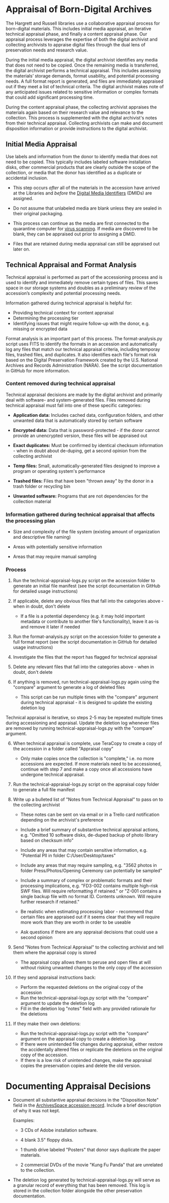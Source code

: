 # Appraisal of Born-Digital Archives

The Hargrett and Russell libraries use a collaborative appraisal process for born-digital materials. This includes initial media appraisal, an iterative technical appraisal phase, and finally a content appraisal phase. Our appraisal process leverages the expertise of both the digital archivist and collecting archivists to appraise digital files through the dual lens of preservation needs and research value. 

During the initial media appraisal, the digital archivist identifies any media that does not need to be copied. Once the remaining media is transferred, the digital archivist performs a technical appraisal. This includes assessing the materials’ storage demands, format usability, and potential processing needs. A full format report is generated, and files are immediately appraised out if they meet a list of technical criteria. The digital archivist makes note of any anticipated issues related to sensitive information or complex formats that could add significant processing time. 

During the content appraisal phase, the collecting archivist appraises the materials again based on their research value and relevance to the collection. This process is supplemented with the digital archivist's notes from their technical appraisal. Collecting archivists can make and document disposition information or provide instructions to the digital archivist. 

## Initial Media Appraisal

Use labels and information from the donor to identify media that does not need to be copied. This typically includes labeled software installation disks, other commercial products that are clearly outside the scope of the collection, or media that the donor has identified as a duplicate or accidental inclusion.

* This step occurs *after* all of the materials in the accession have arrived at the Libraries and *before* the [Digital Media Identifiers](./digital-media-identifier.md) (DMIDs) are assigned. 

* Do not assume that unlabeled media are blank unless they are sealed in their original packaging.

* This process can continue as the media are first connected to the quarantine computer for [virus scanning](./virus-scanning.md). If media are discovered to be blank, they can be appraised out prior to assigning a DMID.

* Files that are retained during media appraisal can still be appraised out later on. 

## Technical Appraisal and Format Analysis

Technical appraisal is performed as part of the accessioning process and is used to identify and immediately remove certain types of files. This saves space in our storage systems and doubles as a preliminary review of the accession’s complexity and potential processing needs. 

Information gathered during technical appraisal is helpful for:

*   Providing technical context for content appraisal
*   Determining the processing tier
*   Identifying issues that might require follow-up with the donor, e.g. missing or encrypted data 

Format analysis is an important part of this process. The format-analysis.py script uses FITS to identify the formats in an accession and automatically log any files that match our technical appraisal criteria, including temporay files, trashed files, and duplicates. It also identifies each file's format risk based on the Digital Preservation Framework created by the U.S. National Archives and Records Administration (NARA). See the script documentation in GitHub for more information.

### Content removed during technical appraisal

Technical appraisal decisions are made by the digital archivist and primarily deal with software- and system-generated files. Files removed during technical appraisal must fall into one of these specific categories:

* **Application data:** Includes cached data, configuration folders, and other unwanted data that is automatically stored by certain software

* **Encrypted data:** Data that is password-protected - if the donor cannot provide an unencrypted version, these files will be appraised out

* **Exact duplicates:** Must be confirmed by identical checksum information - when in doubt about de-duping, get a second opinion from the collecting archivist

* **Temp files:** Small, automatically-generated files designed to improve a program or operating system's performance

* **Trashed files:** Files that have been "thrown away" by the donor in a trash folder or recycling bin

* **Unwanted software:** Programs that are not dependencies for the collection material

### Information gathered during technical appraisal that affects the processing plan

*   Size and complexity of the file system (existing amount of organization and descriptive file naming)

*   Areas with potentially sensitive information

*   Areas that may require manual sampling

### Process

1. Run the technical-appraisal-logs.py script on the accession folder to generate an initial file manifest (see the script documentation in GitHub for detailed usage instructions)

2. If applicable, delete any obvious files that fall into the categories above - when in doubt, don't delete
    * If a file is a potential dependency (e.g. it may hold important metadata or contribute to another file's functionality), leave it as-is and remove it later if needed

2. Run the format-analysis.py script on the accession folder to generate a full format report (see the script documentation in GitHub for detailed usage instructions)

3. Investigate the files that the report has flagged for technical appraisal

4. Delete any relevant files that fall into the categories above - when in doubt, don't delete

5. If anything is removed, run technical-appraisal-logs.py again using the "compare" argument to generate a log of deleted files
    * This script can be run multiple times with the "compare" argument during technical appraisal - it is designed to update the existing deletion log

Technical appraisal is iterative, so steps 2-5 may be repeated multiple times during accessioning and appraisal. Update the deletion log whenever files are removed by running technical-appraisal-logs.py with the "compare" argument.

6. When technical appraisal is complete, use TeraCopy to create a copy of the accession in a folder called "Appraisal copy"
    * Only make copies once the collection is "complete," i.e. no more accessions are expected. If more materials need to be accessioned, continue with step 7 and make a copy once all accessions have undergone technical appraisal.

7. Run the technical-appraisal-logs.py script on the appraisal copy folder to generate a full file manifest

7. Write up a bulleted list of "Notes from Technical Appraisal" to pass on to the collecting archivist

    * These notes can be sent on via email or in a Trello card notification depending on the archivist's preference

    * Include a brief summary of substantive technical appraisal actions, e.g. "Omitted 10 software disks, de-duped backup of photo library based on checksum info"

    * Include any areas that may contain sensitive information, e.g. "Potential PII in folder C:/User/Desktop/taxes"

    * Include any areas that may require sampling, e.g. "3562 photos in folder Press/Photos/Opening Ceremony can potentially be sampled"

    * Include a summary of complex or problematic formats and their processing implications, e.g. "FD3-002 contains multiple high-risk SWF files. Will require reformatting if retained." or "Z-001 contains a single backup file with no format ID. Contents unknown. Will require further research if retained."

    * Be realistic when estimating processing labor - recommend that certain files are appraised out if it seems clear that they will require more work than they are worth in order to be useable

    * Ask questions if there are any appraisal decisions that could use a second opinion

8. Send "Notes from Technical Appraisal" to the collecting archivist and tell them where the appraisal copy is stored
    * The appraisal copy allows them to peruse and open files at will without risking unwanted changes to the only copy of the accession

9. If they send appraisal instructions back:
    * Perform the requested deletions on the original copy of the accession
    * Run the technical-appraisal-logs.py script with the "compare" argument to update the deletion log
    * Fill in the deletion log "notes" field with any provided rationale for the deletions

10. If they make their own deletions:
    * Run the technical-appraisal-logs.py script with the "compare" argument on the appraisal copy to create a deletion log.
    * If there were unintended file changes during appraisal, either restore the accidentally altered files or replicate the deletions on the original copy of the accession. 
    * If there is a low risk of unintended changes, make the appraisal copies the preservation copies and delete the old version.

# Documenting Appraisal Decisions

* Document all substantive appraisal decisions in the "Disposition Note" field in the [ArchivesSpace accession record](./accession_record_archivesspace.md). Include a brief description of why it was not kept.

   Examples:
   
   * 3 CDs of Adobe installation software.

   * 4 blank 3.5" floppy disks.

   * 1 thumb drive labeled "Posters" that donor says duplicate the paper materials.

   * 2 commercial DVDs of the movie "Kung Fu Panda" that are unrelated to the collection.

* The deletion log generated by technical-appraisal-logs.py will serve as a granular record of everything that has been removed. This log is stored in the collection folder alongside the other preservation documentation.
